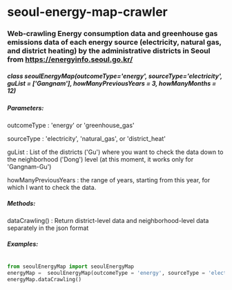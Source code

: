 # seoul-energy-map-crawler


### Web-crawling Energy consumption data and greenhouse gas emissions data of each energy source (electricity, natural gas, and district heating) by the administrative districts in Seoul from https://energyinfo.seoul.go.kr/


##### *class* seoulEnergyMap(outcomeType='energy', sourceType='electricity', guList = ['Gangnam'], howManyPreviousYears = 3, howManyMonths = 12)

##### **Parameters**:

outcomeType : 'energy' or 'greenhouse_gas'

sourceType : 'electricity', 'natural_gas', or 'district_heat'

guList : List of the districts ('Gu') where you want to check the data down to the neighborhood ('Dong') level  (at this moment, it works only for 'Gangnam-Gu')

howManyPreviousYears : the range of years, starting from this year, for which I want to check the data.


##### **Methods**: 
dataCrawling() : Return district-level data and neighborhood-level data separately in the json format

##### **Examples**:

```python

from seoulEnergyMap import seoulEnergyMap
energyMap =  seoulEnergyMap(outcomeType = 'energy', sourceType = 'electricity', guList = ['Gangnam'] , howManyPreviousYears = 3, howManyMonths = 12)
energyMap.dataCrawling()

```

